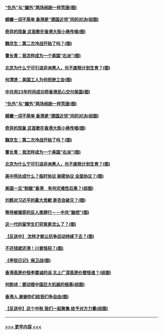 #### [“仇外”与“媚外”两场闹剧一样荒唐(图)](../pages/p4/907689.md?t=09181322) 
#### [蟑螂一词不简单 香港是“德国近邻”间的对决(组图)](../pages/p4/907618.md?t=09181322) 
#### [奇异的现象 这首歌在香港大街小巷传唱(图)](../pages/p4/907583.md?t=09181322) 
#### [魏京生：第二次冷战开始了吗？(图)](../pages/p4/907581.md?t=09181322) 
#### [曹长青：我怎样成为一个美国“右派”(图)](../pages/p4/907580.md?t=09181322) 
#### [北京为什么宁可引进非洲黑人，也不废除计划生育？(图)](../pages/p4/907577.md?t=09181322) 
#### [何清涟：美国工人为何拒绝工会(图)](../pages/p4/907701.md?t=09181322) 
#### [中共用23年时间成功将香港民心交付美国(图)](../pages/p4/907698.md?t=09181322) 
#### [“仇外”与“媚外”两场闹剧一样荒唐(图)](../pages/p4/907689.md?t=09181322) 
#### [蟑螂一词不简单 香港是“德国近邻”间的对决(组图)](../pages/p4/907618.md?t=09181322) 
#### [奇异的现象 这首歌在香港大街小巷传唱(图)](../pages/p4/907583.md?t=09181322) 
#### [魏京生：第二次冷战开始了吗？(图)](../pages/p4/907581.md?t=09181322) 
#### [曹长青：我怎样成为一个美国“右派”(图)](../pages/p4/907580.md?t=09181322) 
#### [北京为什么宁可引进非洲黑人，也不废除计划生育？(图)](../pages/p4/907577.md?t=09181322) 
#### [美中将达成什么？临时协议 秘密协议 全面协议？(图)](../pages/p4/907576.md?t=09181322) 
#### [美国一旦“制裁”香港　有何灾难性后果？(组图)](../pages/p4/907575.md?t=09181322) 
#### [刘鹤对习近平的最大贡献 是否会破灭？(图)](../pages/p4/907509.md?t=09181322) 
#### [等待被揭穿的反人类罪行－－中共“脑控”(图)](../pages/p4/907167.md?t=09181322) 
#### [这一代的留学生们究竟是怎么了？(图)](../pages/p4/907473.md?t=09181322) 
#### [【反送中】 怎样才能让抗争运动持续下去？(图)](../pages/p4/907466.md?t=09181322) 
#### [不还钱就还港！川普怪招？(图)](../pages/p4/907474.md?t=09181322) 
#### [《李锐日记》保卫战(图)](../pages/p4/907465.md?t=09181322) 
#### [香港高房价怪李嘉诚的话 北上广深高房价要怪谁？(组图)](../pages/p4/907471.md?t=09181322) 
#### [何韵诗：要动摇中国巨大机器的根基(组图)](../pages/p4/907469.md?t=09181322) 
#### [香港人 谢谢你们给我们争自由(图)](../pages/p4/907402.md?t=09181322) 
#### [【反送中】这个中秋 我们一起聚集 给予对方力量(组图)](../pages/p4/907401.md?t=09181322) 

----
#### [ >>> 更早内容 <<< ](../indexes/p4-earlier.md)
